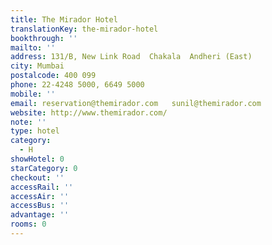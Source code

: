 ```yaml
---
title: The Mirador Hotel
translationKey: the-mirador-hotel
bookthrough: ''
mailto: ''
address: 131/B, New Link Road  Chakala  Andheri (East)
city: Mumbai
postalcode: 400 099
phone: 22-4248 5000, 6649 5000
mobile: ''
email: reservation@themirador.com   sunil@themirador.com
website: http://www.themirador.com/
note: ''
type: hotel
category:
  - H
showHotel: 0
starCategory: 0
checkout: ''
accessRail: ''
accessAir: ''
accessBus: ''
advantage: ''
rooms: 0
---
```

